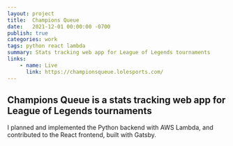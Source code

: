 ```yaml
---
layout: project
title:  Champions Queue
date:   2021-12-01 00:00:00 -0700
publish: true
categories: work
tags: python react lambda
summary: Stats tracking web app for League of Legends tournaments
links:
    - name: Live
      link: https://championsqueue.lolesports.com/
---
```

## Champions Queue is a stats tracking web app for League of Legends tournaments

I planned and implemented the Python backend with AWS Lambda, and contributed to the React frontend, built with Gatsby.
